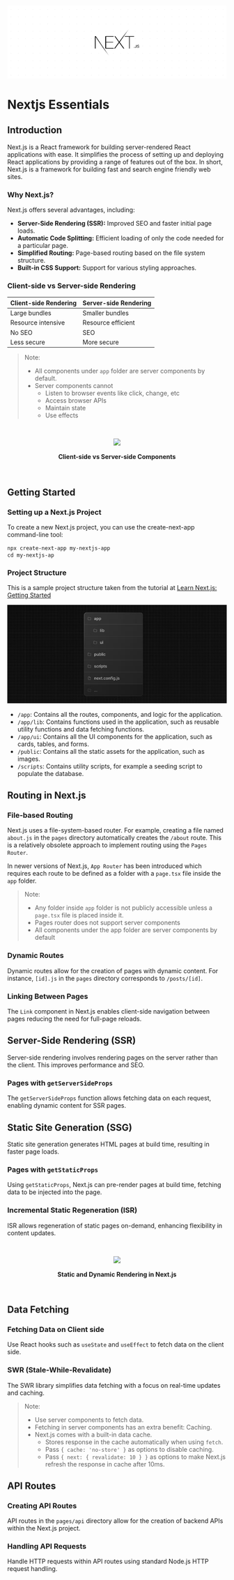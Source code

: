 <img src='./images/cover.png'>

# Nextjs Essentials

## Introduction

Next.js is a React framework for building server-rendered React applications with ease. It simplifies the process of setting up and deploying React applications by providing a range of features out of the box.
In short, Next.js is a framework for building fast and search engine friendly web sites.

### Why Next.js?

Next.js offers several advantages, including:

- **Server-Side Rendering (SSR):** Improved SEO and faster initial page loads.
- **Automatic Code Splitting:** Efficient loading of only the code needed for a particular page.
- **Simplified Routing:** Page-based routing based on the file system structure.
- **Built-in CSS Support:** Support for various styling approaches.


### Client-side vs Server-side Rendering

|  Client-side Rendering  |  Server-side Rendering  |
|-------------------------|-------------------------|
|      Large bundles      |     Smaller bundles     |
|   Resource intensive    |    Resource efficient   |
|         No SEO          |           SEO           |
|       Less secure       |        More secure      |

> Note:
>
> - All components under `app` folder are server components by default.
> - Server components cannot
>   - Listen to browser events like click, change, etc
>   - Access browser APIs
>   - Maintain state
>   - Use effects

<br>
<p align="center">
    <image src="./images/csr-vs-ssr.png">
</p>
<p align="center">
    <b>Client-side vs Server-side Components</b>
</p>
<br>

## Getting Started

### Setting up a Next.js Project

To create a new Next.js project, you can use the create-next-app command-line tool:

```
npx create-next-app my-nextjs-app
cd my-nextjs-ap
```

### Project Structure

This is a sample project structure taken from the tutorial at [Learn Next.js: Getting Started](https://nextjs.org/learn/dashboard-app/getting-started)

<img src='./images/folder-structure.png'>

- `/app`: Contains all the routes, components, and logic for the application.
- `/app/lib`: Contains functions used in the application, such as reusable utility functions and data fetching functions.
- `/app/ui`: Contains all the UI components for the application, such as cards, tables, and forms.
- `/public`: Contains all the static assets for the application, such as images.
- `/scripts`: Contains utility scripts, for example a seeding script to populate the database.


## Routing in Next.js

### File-based Routing

Next.js uses a file-system-based router. For example, creating a file named `about.js` in the `pages` directory automatically creates the `/about` route.
This is a relatively obsolete approach to implement routing using the `Pages Router`.

In newer versions of Next.js, `App Router` has been introduced which requires each route to be defined as a folder with a `page.tsx` file inside the `app` folder.

> Note:
> - Any folder inside `app` folder is not publicly accessible unless a `page.tsx` file is placed inside it.
> - Pages router does not support server components
> - All components under the app folder are server components by default

### Dynamic Routes

Dynamic routes allow for the creation of pages with dynamic content. For instance, `[id].js` in the `pages` directory corresponds to `/posts/[id]`.

### Linking Between Pages

The `Link` component in Next.js enables client-side navigation between pages reducing the need for full-page reloads.

## Server-Side Rendering (SSR)

Server-side rendering involves rendering pages on the server rather than the client. This improves performance and SEO.

### Pages with `getServerSideProps`

The `getServerSideProps` function allows fetching data on each request, enabling dynamic content for SSR pages.


## Static Site Generation (SSG)

Static site generation generates HTML pages at build time, resulting in faster page loads.

### Pages with `getStaticProps`

Using `getStaticProps`, Next.js can pre-render pages at build time, fetching data to be injected into the page.

### Incremental Static Regeneration (ISR)

ISR allows regeneration of static pages on-demand, enhancing flexibility in content updates.

<br>
<p align="center">
    <image src="./images/rendering.png">
</p>
<p align="center">
    <b>Static and Dynamic Rendering in Next.js</b>
</p>
<br>

## Data Fetching

### Fetching Data on Client side

Use React hooks such as `useState` and `useEffect` to fetch data on the client side.

### SWR (Stale-While-Revalidate)

The SWR library simplifies data fetching with a focus on real-time updates and caching.

> Note:
>
> - Use server components to fetch data.
> - Fetching in server components has an extra benefit: Caching.
> - Next.js comes with a built-in data cache.
>   - Stores response in the cache automatically when using `fetch`.
>   - Pass `{ cache: 'no-store' }` as options to disable caching.
>   - Pass `{ next: { revalidate: 10 } }` as options to make Next.js refresh the response in cache after 10ms.


## API Routes

### Creating API Routes

API routes in the `pages/api` directory allow for the creation of backend APIs within the Next.js project.

### Handling API Requests

Handle HTTP requests within API routes using standard Node.js HTTP request handling.
